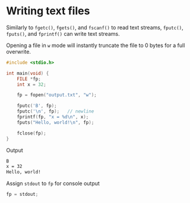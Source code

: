 # Writing text files

Similarly to `fgetc()`, `fgets()`, and `fscanf()` to read text streams,
`fputc()`, `fputs()`, and `fprintf()` can write text streams.

Opening a file in `w` mode will instantly truncate the file to 0 bytes
for a full overwrite.
```c
#include <stdio.h>

int main(void) {
    FILE *fp;
    int x = 32;

    fp = fopen("output.txt", "w");

    fputc('B', fp);
    fputc('\n', fp);   // newline
    fprintf(fp, "x = %d\n", x);
    fputs("Hello, world!\n", fp);

    fclose(fp);
}
```

Output
```txt
B
x = 32
Hello, world!
```

Assign `stdout` to `fp` for console output
```c
fp = stdout;
```
